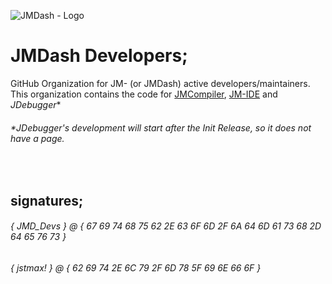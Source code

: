 ![JMDash - Logo](https://github.com/user-attachments/assets/812c3bc5-91a1-486d-818e-2ecf66f4df07)
# JMDash Developers;
GitHub Organization for JM- (or JMDash) active developers/maintainers. \
This organization contains the code for [JMCompiler](https://github.com/jmdash-devs/jmdash), [JM-IDE](https://github.com/jmdash-devs/jm-ide) and *JDebugger**

###### *JDebugger's development will start after the Init Release, so it does not have a page.

&nbsp;
## signatures;
###### { JMD_Devs } @ { 67 69 74 68 75 62 2E 63 6F 6D 2F 6A 64 6D 61 73 68 2D 64 65 76 73 }
###### { jstmax! } @ { 62 69 74 2E 6C 79 2F 6D 78 5F 69 6E 66 6F }
